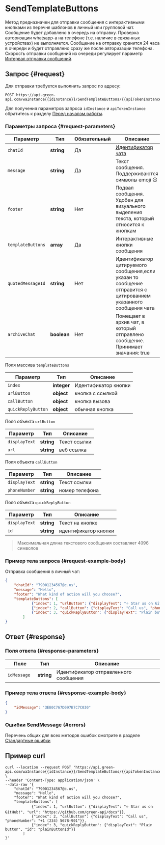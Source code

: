 # SendTemplateButtons

Метод предназначен для отправки сообщения с интерактивными кнопками из перечня шаблонов в личный или групповой чат.
Сообщение будет добавлено в очередь на отправку.  Проверка авторизации whatsapp-а на телефоне (т.е. наличие в связанных устройствах) не выполняется. Сообщение на отправку хранится 24 часа в очереди и будет отправлено сразу же после авторизации телефона. 
Скорость отправки сообщений из очереди регулирует параметр [Интервал отправки сообщений](../send-messages-delay.md).

## Запрос {#request}

Для отправки требуется выполнить запрос по адресу:
```
POST https://api.green-api.com/waInstance{{idInstance}}/SendTemplateButtons/{{apiTokenInstance}}
```

Для получения параметров запроса `idInstance` и `apiTokenInstance` обратитесь к разделу [Перед началом работы](../../before-start.md#parameters).

### Параметры запроса {#request-parameters}

Параметр | Тип | Обязательный | Описание
----- | ----- | ----- | -----
`chatId` | **string** | Да | [Идентификатор чата](../chat-id.md)
`message` | **string** | Да | Текст сообщения. Поддерживаются символы emoji 😃 
`footer` | **string** | Нет | Подвал сообщения. Удобен для визуального выделения текста, который относится к кнопкам
`templateButtons` | **array** | Да | Интерактивные кнопки сообщения
`quotedMessageId` | **string** | Нет | Идентификатор цитируемого сообщения,если указан то сообщение отправится с цитированием указанного сообщения чата
`archiveChat` | **boolean** | Нет | Помещает в архив чат, в который отправлено сообщение. Принимает значания: true|false

Поля массива `templateButtons`

Параметр | Тип | Описание
----- | ----- | -----
`index` | **integer** | Идентификатор кнопки
`urlButton` | **object** | кнопка с ссылкой
`callButton` | **object** | кнопка вызова
`quickReplyButton` | **object** | обычная кнопка 

Поля объекта `urlButton`

Параметр | Тип | Описание
----- | ----- | -----
`displayText` | **string** | Текст ссылки
`url` | **string** | веб ссылка

Поля объекта `callButton`

Параметр | Тип | Описание
----- | ----- | -----
`displayText` | **string** | Текст ссылки
`phoneNumber` | **string** | номер телефона

Поля объекта `quickReplyButton`

Параметр | Тип | Описание
----- | ----- | -----
`displayText` | **string** | Текст на кнопке
`id` | **string** | идентификатор кнопки

> Максимальная длина текстового сообщения составляет 4096 символов

### Пример тела запроса {#request-example-body}

Отправка сообщения в личный чат:
```json
{
	"chatId": "79001234567@c.us",
	"message": "Hello",
    "footer": "What kind of action will you choose?",
    "templateButtons": [
            {"index": 1, "urlButton": {"displayText": "⭐ Star us on GitHub!", "url": "https://github.com/green-api/docs"}},
            {"index": 2, "callButton": {"displayText": "Call us", "phoneNumber": "+1 (234) 5678-901"}},
            {"index": 3, "quickReplyButton": {"displayText": "Plain button", "id": "plainButtonId"}}
        ]
}
```

## Ответ {#response}

### Поля ответа {#response-parameters}

Поле | Тип |  Описание
----- | ----- | -----
`idMessage ` | **string** | Идентификатор отправленного сообщения 

### Пример тела ответа {#response-example-body}

```json
{
    "idMessage": "3EB0C767D097B7C7C030"
}
```

### Ошибки SendMessage {#errors}

Перечень общих для всех методов ошибок смотрите в разделе [Стандартные ошибки](../common-errors.md)

## Пример curl

```
curl --location --request POST 'https://api.green-api.com/waInstance{{idInstance}}/SendTemplateButtons/{{apiTokenInstance}}' \
--header 'Content-Type: application/json' \
--data-raw '{
	"chatId": "79001234567@c.us",
	"message": "Hello",
    "footer": "What kind of action will you choose?",
    "templateButtons": [
            {"index": 1, "urlButton": {"displayText": "⭐ Star us on GitHub!", "url": "https://github.com/green-api/docs"}},
            {"index": 2, "callButton": {"displayText": "Call us", "phoneNumber": "+1 (234) 5678-901"}},
            {"index": 3, "quickReplyButton": {"displayText": "Plain button", "id": "plainButtonId"}}
        ]
}'
```
